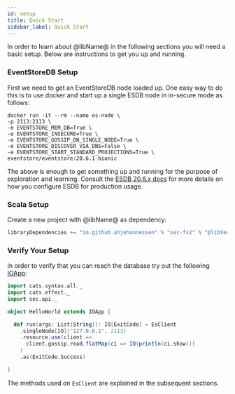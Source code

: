 ```yaml
---
id: setup
title: Quick Start
sidebar_label: Quick Start
---
```

In order to learn about @libName@ in the following sections you will need a basic setup.
Below are instructions to get you up and running. 

### EventStoreDB Setup

First we need to get an EventStoreDB node loaded up. One easy way to do this is to use docker and start up a single ESDB
node in in-secure mode as follows:
```console
docker run -it --rm --name es-node \
-p 2113:2113 \
-e EVENTSTORE_MEM_DB=True \
-e EVENTSTORE_INSECURE=True \
-e EVENTSTORE_GOSSIP_ON_SINGLE_NODE=True \
-e EVENTSTORE_DISCOVER_VIA_DNS=False \
-e EVENTSTORE_START_STANDARD_PROJECTIONS=True \
eventstore/eventstore:20.6.1-bionic
```

The above is enough to get something up and running for the purpose of exploration and learning. Consult the 
[ESDB 20.6.x docs](https://developers.eventstore.com/server/20.6/server/installation/) for more details on how 
you configure ESDB for production usage.

### Scala Setup

Create a new project with @libName@ as dependency:
```scala
libraryDependencies += "io.github.ahjohannessen" % "sec-fs2" % "@libVersion@"
```

### Verify Your Setup

In order to verify that you can reach the database try out the
following [IOApp](https://typelevel.org/cats-effect/datatypes/ioapp.html):

```scala mdoc:compile-only
import cats.syntax.all._
import cats.effect._
import sec.api._

object HelloWorld extends IOApp {

  def run(args: List[String]): IO[ExitCode] = EsClient
    .singleNode[IO]("127.0.0.1", 2113)
    .resource.use(client => 
      client.gossip.read.flatMap(ci => IO(println(ci.show)))
    )
    .as(ExitCode.Success)

}
```

The methods used on `EsClient` are explained in the subsequent sections.